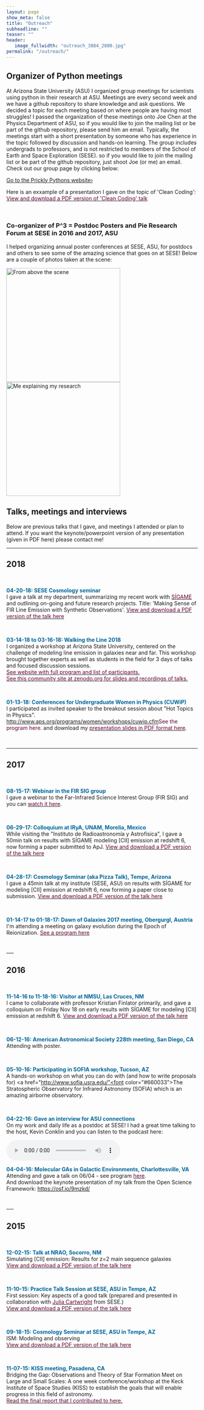 ```yaml
---
layout: page
show_meta: false
title: "Outreach"
subheadline: ""
teaser: ""
header:
   image_fullwidth: "outreach_3884_2800.jpg"
permalink: "/outreach/"
---
```


## Organizer of Python meetings
At Arizona State University (ASU) I organized group meetings for scientists using python in their research at ASU. 
Meetings are every second week and we have a github repository to share knowledge and ask questions. 
We decided a topic for each meeting based on where people are having most struggles! 
I passed the organization of these meetings onto Joe Chen at the Physics Department of ASU, 
so if you would like to join the mailing list or be part of the github repository, 
please send him an email. 
Typically, the meetings start with a short presentation by someone who has experience in 
the topic followed by discussion and hands-on learning. 
The group includes undergrads to professors, and is not restricted to members of the 
School of Earth and Space Exploration (SESE). 
so if you would like to join the mailing list or be part of the github repository, 
just shoot Joe (or me) an email. 
Check out our group page by clicking below:

<a class="radius button small" href="https://prickly-pythons.github.io/">Go to the Prickly Pythons website›</a>

Here is an exxample of a presentation I gave on the topic of 'Clean Coding': 
<a href="{{ site.url }}/pages/presentations/clean_coding.pdf"><font color="#660033">View and download a PDF version of 'Clean Coding' talk</font></a>


<br>

### Co-organizer of P^3 = Postdoc Posters and Pie Research Forum at SESE in 2016 and 2017, ASU

I helped organizing annual poster conferences at SESE, ASU, for postdocs and others to see 
some of the amazing science that goes on at SESE! Below are a couple of photos taken at the scene:

<img src="{{ site.url }}/pages/presentations/p31.jpg" alt="From above the scene" width="300">

<br>
<img src="{{ site.url }}/pages/presentations/p32.jpg" alt="Me explaining my research" width="300">

## Talks, meetings and interviews

Below are previous talks that I gave, and meetings I attended or plan to attend. 
If you want the keynote/powerpoint version of any presentation (given in PDF here) please contact me!

___

## 2018
<br>


<b style="color: #006699">04-20-18: SESE Cosmology seminar</b><br>
I gave a talk at my department, summarizing my recent work with <a href="https://kpolsen.github.io/SIGAME_dev/"><font color="#660033">SÍGAME</font></a> and outlining on-going and future 
research projects. Title: 'Making Sense of FIR Line Emission with Synthetic Observations'. 
<a href="{{ site.url }}/pages/presentations/SESE_seminar_short_version.pdf"><font color="#660033">View and download a PDF version of the talk here</font></a>

<br>

<b style="color: #006699">03-14-18 to 03-16-18: Walking the Line 2018</b><br>
I organized a workshop at Arizona State University, centered on the challenge of modeling line emission in galaxies near and far. This workshop brought together experts as well as students in the field for 3 days of talks and focused discussion sessions.<br> 
 <a href="https://walk2018.weebly.com/"><font color="#660033">See website with full program and list of participants.</font></a><br>
 <a href="https://zenodo.org/communities/walk2018/"><font color="#660033">See this community site at zenodo.org for slides and recordings of talks.</font></a>

<br>

<b style="color: #006699">01-13-18: Conferences for Undergraduate Women in Physics (CUWiP)</b><br>
I participated as invited speaker to the breakout session about "Hot Topics in Physics".<br> 
 <a href="">http://www.aps.org/programs/women/workshops/cuwip.cfm<font color="#660033">See the program here.</font></a> and download my <a href="{{ site.url }}/pages/presentations/CUWiP/hot_topic_2018.pdf"><font color="#660033">presentation slides in PDF format here</font></a>.

<br>

___

## 2017
<br>

<b style="color: #006699">08-15-17: Webinar in the FIR SIG group</b><br>
I gave a webinar to the Far-Infrared Science Interest Group (FIR SIG) and you can 
 <a href="https://www.cfa.harvard.edu/~mmacgreg/FIR_SIG/seminars.html"><font color="#660033">watch it here</font></a>.

<br>

<b style="color: #006699">06-29-17: Colloquium at IRyA, UNAM, Morelia, Mexico</b><br>
While visiting the "Instituto de Radioastronomía y Astrofísica", I gave a 50min talk on results with SÍGAME modeling [CII] emission at redshift 6, now 
forming a paper submitted to ApJ.
<a href="{{ site.url }}/pages/presentations/[CII]_at_z_6_UNAM.pdf"><font color="#660033">View and download a PDF version of the talk here</font></a>

<br>

<b style="color: #006699">04-28-17: Cosmology Seminar (aka Pizza Talk), Tempe, Arizona</b><br>
I gave a 45min talk at my institute (SESE, ASU) 
on results with SÍGAME for modeling [CII] emission at redshift 6, now 
forming a paper close to submission.
<a href="{{ site.url }}/pages/presentations/[CII]_at_z_6_SESE.pdf"><font color="#660033">View and download a PDF version of the talk here</font></a>

<br>

<b style="color: #006699">01-14-17 to 01-18-17: Dawn of Galaxies 2017 meeting, Obergurgl, Austria</b><br>
I'm attending a meeting on galaxy evolution during the Epoch of Reionization.
<a href="http://dawnofgalaxies2017.at/index.php/program"><font color="#660033">See a program here</font></a>


<br>
___

## 2016
<br>

<b style="color: #006699">11-14-16 to 11-18-16: Visitor at NMSU, Las Cruces, NM</b><br>
I came to collaborate with professor Kristian Finlator primarily, and gave a colloquium on Friday Nov 18 
on early results with SÍGAME for modeling [CII] emission at redshift 6.
<a href="{{ site.url }}/pages/presentations/[CII]_at_z_6_NMSU.pdf"><font color="#660033">View and download a PDF version of the talk here</font></a>

<br>

<b style="color: #006699">06-12-16: American Astronomical Society 228th meeting, San Diego, CA</b><br>
Attending with poster.

<br>

<b style="color: #006699">05-10-16: Participating in SOFIA workshop, Tucson, AZ</b><br>
A hands-on workshop on what you can do with (and how to write proposals for) 
<a href="http://www.sofia.usra.edu/"<font color="#660033">The Stratospheric Observatory for Infrared Astronomy (SOFIA)</font></a>
which is an amazing airborne observatory. 

<br>

<b style="color: #006699">04-22-16: Gave an interview for ASU connections</b><br>
On my work and daily life as a postdoc at SESE! I had a great time talking to the host, 
Kevin Conklin and you can listen to the podcast here: 
<br>

<audio controls="controls">
  <source type="audio/mp3" src="{{ site.url }}/pages/presentations/Olsen_Conklin_2016.mp3"></source>
  <!-- <source type="audio/ogg" src="filename.ogg"></source> -->
  <!-- <p>Your browser does not support the audio element.</p> -->
</audio>
<!-- 
<audio controls>
  <source src="presentations/Olsen_Conklin_2016.mp3" type="audio/mpeg">
  Your browser does not support the audio element.
</audio>
 -->

<br>

<b style="color: #006699">04-04-16: Molecular GAs in Galactic Environments, Charlottesville, VA</b><br>
Attending and gave a talk on 06/04 - see program 
<a href="https://science.nrao.edu/science/meetings/2016/molecular-gas-in-galactic-environments/program-schedule"><font color="#660033">here</font></a>.<br>
And download the keynote presentation of my talk from the Open Science Framework: 
<a href="https://www.sofia.usra.edu/"><font color="#660033">https://osf.io/9mzkd/</font></a>

<br>
___

## 2015
<br>

<b style="color: #006699">12-02-15: Talk at NRAO, Socorro, NM</b><br>
Simulating [CII] emission: Results for z=2 main sequence galaxies<br>
<a href="{{ site.url }}/pages/presentations/2015-12-02.pdf"><font color="#660033">View and download a PDF version of the talk here</font></a>

<br>

<b style="color: #006699">11-10-15: Practice Talk Session at SESE, ASU in Tempe, AZ</b><br>
First session: Key aspects of a good talk (prepared and presented in collaboration with <a href="http://sese.asu.edu/people/julia-cartwright"><font color="#660033">Julia Cartwright</font></a> from SESE.)<br>
<a href="{{ site.url }}/pages/presentations/2015-11-10.pdf"><font color="#660033">View and download a PDF version of the talk here</font></a>

<br>

<b style="color: #006699">09-18-15: Cosmology Seminar at SESE, ASU in Tempe, AZ</b><br>
ISM: Modeling and observing<br>
<a href="{{ site.url }}/pages/presentations/2015-09-18.pdf"><font color="#660033">View and download a PDF version of the talk here</font></a>

<br>

<b style="color: #006699">11-07-15: KISS meeting, Pasadena, CA</b><br>
Bridging the Gap: Observations and Theory of Star Formation Meet on Large and Small Scales: A one week conference/workshop at the Keck Institute
of Space Studies (KISS) to establish the goals that will enable progress in this field of astronomy.  <br>
<a href="http://kiss.caltech.edu/new_website/programs/SF-FullDraft.v5c.pdf"><font color="#660033">Read the final report that I contributed to here.</font></a>
